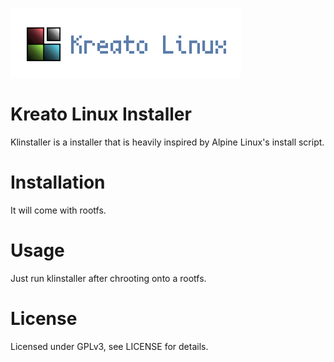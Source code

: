 <p align="left">
<img src="https://github.com/Kreato-Linux/logo/blob/master/withtext.png"> 
</p>

# Kreato Linux Installer
Klinstaller is a installer that is heavily inspired by Alpine Linux's install script.

# Installation
It will come with rootfs.

# Usage
Just run klinstaller after chrooting onto a rootfs.

# License
Licensed under GPLv3, see LICENSE for details.
